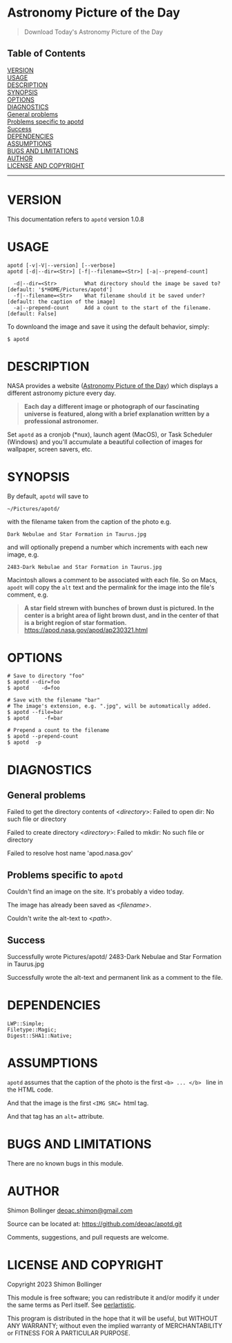 # Astronomy Picture of the Day
>Download Today's Astronomy Picture of the Day


## Table of Contents
[VERSION](#version)  
[USAGE](#usage)  
[DESCRIPTION](#description)  
[SYNOPSIS](#synopsis)  
[OPTIONS](#options)  
[DIAGNOSTICS](#diagnostics)  
[General problems](#general-problems)  
[Problems specific to apotd](#problems-specific-to-apotd)  
[Success](#success)  
[DEPENDENCIES](#dependencies)  
[ASSUMPTIONS](#assumptions)  
[BUGS AND LIMITATIONS](#bugs-and-limitations)  
[AUTHOR](#author)  
[LICENSE AND COPYRIGHT](#license-and-copyright)  

----
# VERSION
This documentation refers to `apotd` version 1.0.8

# USAGE
```
apotd [-v|-V|--version] [--verbose]
apotd [-d|--dir=<Str>] [-f|--filename=<Str>] [-a|--prepend-count]

  -d|--dir=<Str>         What directory should the image be saved to? [default: '$*HOME/Pictures/apotd']
  -f|--filename=<Str>    What filename should it be saved under? [default: the caption of the image]
  -a|--prepend-count     Add a count to the start of the filename. [default: False]
```
To downloand the image and save it using the default behavior, simply:

```
$ apotd

```
# DESCRIPTION
NASA provides a website ([Astronomy Picture of the Day](https://apod.nasa.gov/apod/astropix.html)) which displays a different astronomy picture every day.

> **Each day a different image or photograph of our fascinating universe is featured, along with a brief explanation written by a professional astronomer.**  


Set `apotd` as a cronjob (*nux), launch agent (MacOS), or Task Scheduler (Windows) and you'll accumulate a beautiful collection of images for wallpaper, screen savers, etc.

# SYNOPSIS
By default, `apotd` will save to

```
~/Pictures/apotd/
```
with the filename taken from the caption of the photo e.g.

```
Dark Nebulae and Star Formation in Taurus.jpg
```
and will optionally prepend a number which increments with each new image, e.g.

```
2483-Dark Nebulae and Star Formation in Taurus.jpg
```
Macintosh allows a comment to be associated with each file. So on Macs, `apodt` will copy the `alt` text and the permalink for the image into the file's comment, e.g.

> **A star field strewn with bunches of brown dust is pictured. In the center is a bright area of light brown dust, and in the center of that is a bright region of star formation.**  
https://apod.nasa.gov/apod/ap230321.html

# OPTIONS
```
# Save to directory "foo"
$ apotd --dir=foo
$ apotd    -d=foo

# Save with the filename "bar"
# The image's extension, e.g. ".jpg", will be automatically added.
$ apotd --file=bar
$ apotd     -f=bar

# Prepend a count to the filename
$ apotd --prepend-count
$ apotd  -p

```
# DIAGNOSTICS
## General problems
Failed to get the directory contents of <_directory_>: Failed to open dir: No such file or directory

Failed to create directory <_directory_>: Failed to mkdir: No such file or directory

Failed to resolve host name 'apod.nasa.gov'

## Problems specific to `apotd`
Couldn't find an image on the site. It's probably a video today.

The image has already been saved as <_filename_>.

Couldn't write the alt-text to <_path_>.

## Success
Successfully wrote Pictures/apotd/ 2483-Dark Nebulae and Star Formation in Taurus.jpg

Successfully wrote the alt-text and permanent link as a comment to the file.

# DEPENDENCIES
```
LWP::Simple;
Filetype::Magic;
Digest::SHA1::Native;
```
# ASSUMPTIONS
`apotd` assumes that the caption of the photo is the first `<b> ... </b> ` line in the HTML code.

And that the image is the first `<IMG SRC= `html tag.

And that tag has an `alt=` attribute.

# BUGS AND LIMITATIONS
There are no known bugs in this module.

# AUTHOR
Shimon Bollinger <deoac.shimon@gmail.com>

Source can be located at: https://github.com/deoac/apotd.git

Comments, suggestions, and pull requests are welcome.

# LICENSE AND COPYRIGHT
Copyright 2023 Shimon Bollinger

This module is free software; you can redistribute it and/or modify it under the same terms as Perl itself. See [perlartistic](http://perldoc.perl.org/perlartistic.html).

This program is distributed in the hope that it will be useful, but WITHOUT ANY WARRANTY; without even the implied warranty of MERCHANTABILITY or FITNESS FOR A PARTICULAR PURPOSE.
